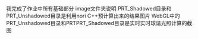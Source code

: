 我完成了作业中所有基础部分
image文件夹说明
PRT_Shadowed目录和PRT_Unshadowed目录是利用nori C++预计算出来的结果图片
WebGL中的PRT_Unshadowed目录和PRTPRT_Shadowed目录是实时实时球谐光照计算的截图